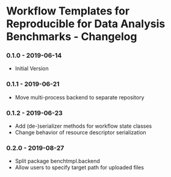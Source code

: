 # Workflow Templates for Reproducible for Data Analysis Benchmarks - Changelog

### 0.1.0 - 2019-06-14

* Initial Version


### 0.1.1 - 2019-06-21

* Move multi-process backend to separate repository


### 0.1.2 - 2019-06-23

* Add (de-)serializer methods for workflow state classes
* Change behavior of resource descriptor serialization


### 0.2.0 - 2019-08-27

* Split package benchtmpl.backend
* Allow users to specify target path for uploaded files
